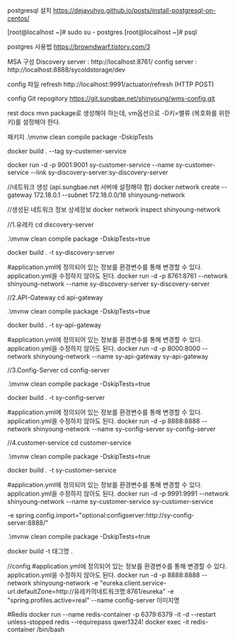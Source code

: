 postgresql 설치
https://dejavuhyo.github.io/posts/install-postgresql-on-centos/

[root@localhost ~]# sudo su - postgres
[root@localhost ~]# psql


postgres 사용법
https://browndwarf.tistory.com/3


MSA 구성
Discovery server : http://localhost:8761/
config server : http://localhost:8888/sycoldstorage/dev

config 파일 refresh
http://localhost:9991/actuator/refresh (HTTP POST)

config Git repogitory
https://git.sungbae.net/shinyoung/wms-config.git

rest docs
mvn package로 생성해야 하는데, vm옵션으로 -D키=밸류 (복호화를 위한 키)를 설정해야 한다. 

패키지
.\mvnw clean compile package -DskipTests

docker build . --tag sy-custemer-service

docker run -d -p 9001:9001 sy-customer-service --name sy-customer-service --link sy-discovery-server:sy-discovery-server



//네트워크 생성 (api.sungbae.net 서버에 설정해야 함)
docker network create --gateway 172.18.0.1 --subnet 172.18.0.0/16 shinyoung-network

//생성된 네트워크 정보 상세정보
docker network inspect shinyoung-network

//1.유레카
cd discovery-server

.\mvnw clean compile package -DskipTests=true

docker build . -t sy-discovery-server

#application.yml에 정의되어 있는 정보를 환경변수를 통해 변경할 수 있다. application.yml을 수정하지 않아도 된다.
docker run -d -p 8761:8761 --network shinyoung-network --name sy-discovery-server sy-discovery-server


//2.API-Gateway
cd api-gateway

.\mvnw clean compile package -DskipTests=true

docker build . -t sy-api-gateway

#application.yml에 정의되어 있는 정보를 환경변수를 통해 변경할 수 있다. application.yml을 수정하지 않아도 된다.
docker run -d -p 8000:8000 --network shinyoung-network --name sy-api-gateway sy-api-gateway


//3.Config-Server
cd config-server

.\mvnw clean compile package -DskipTests=true

docker build . -t sy-config-server

#application.yml에 정의되어 있는 정보를 환경변수를 통해 변경할 수 있다. application.yml을 수정하지 않아도 된다.
docker run -d -p 8888:8888 --network shinyoung-network --name sy-config-server sy-config-server


//4.customer-service
cd customer-service

.\mvnw clean compile package -DskipTests=true

docker build . -t sy-customer-service

#application.yml에 정의되어 있는 정보를 환경변수를 통해 변경할 수 있다. application.yml을 수정하지 않아도 된다.
docker run -d -p 9991:9991 --network shinyoung-network --name sy-customer-service sy-customer-service


-e spring.config.import="optional:configserver:http://sy-config-server:8888/"




.\mvnw clean compile package -DskipTests=true

docker build -t 태그명 .

//config
#application.yml에 정의되어 있는 정보를 환경변수를 통해 변경할 수 있다. application.yml을 수정하지 않아도 된다.
docker run -d -p 8888:8888 --network shinyoung-network
-e "eureka.client.service-url.defaultZone=http://유레카의네트워크명:8761/eureka"
-e "spring.profiles.active=real"
--name config-server 이미지명		


#Redis
docker run --name redis-container -p 6379:6379 -it -d --restart unless-stopped redis --requirepass qwer1324!
docker exec -it redis-container /bin/bash